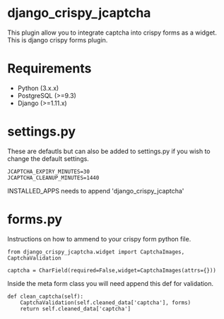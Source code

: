 # django_crispy_jcaptcha
This plugin allow you to integrate captcha into crispy forms as a widget.   This is django crispy forms plugin.

# Requirements

- Python (3.x.x)
- PostgreSQL (>=9.3)
- Django (>=1.11.x)


# settings.py

These are defautls but can also be added to settings.py if you wish to change the default settings.

    JCAPTCHA_EXPIRY_MINUTES=30
    JCAPTCHA_CLEANUP_MINUTES=1440

INSTALLED_APPS needs to append 'django_crispy_jcaptcha'

# forms.py

Instructions on how to ammend to your crispy form python file.

    from django_crispy_jcaptcha.widget import CaptchaImages, CaptchaValidation

    captcha = CharField(required=False,widget=CaptchaImages(attrs={}))

Inside the meta form class you will need append this def for validation.

    def clean_captcha(self):
        CaptchaValidation(self.cleaned_data['captcha'], forms)
        return self.cleaned_data['captcha']

